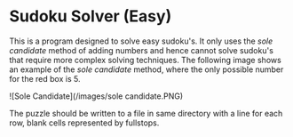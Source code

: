 Sudoku Solver (Easy)
====================

This is a program designed to solve easy sudoku's.
It only uses the *sole candidate* method of adding numbers and hence cannot solve sudoku's that require more complex solving techniques.
The following image shows an example of the *sole candidate* method, where the only possible number for the red box is 5.

![Sole Candidate](/images/sole candidate.PNG)

The puzzle should be written to a file in same directory with a line for each row, blank cells represented by fullstops.
